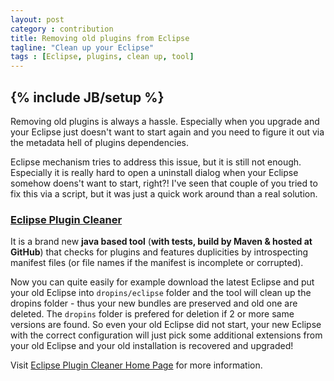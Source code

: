 ```yaml
---
layout: post
category : contribution
title: Removing old plugins from Eclipse
tagline: "Clean up your Eclipse"
tags : [Eclipse, plugins, clean up, tool]
---
```

{% include JB/setup %}
---

Removing old plugins is always a hassle. Especially when you upgrade and your Eclipse just doesn't want to start again and you need to figure it out via the metadata hell of plugins dependencies.

Eclipse mechanism tries to address this issue, but it is still not enough. Especially it is really hard to open a uninstall dialog when your Eclipse somehow doens't want to start, right?!
I've seen that couple of you tried to fix this via a script, but it was just a quick work around than a real solution.

### [Eclipse Plugin Cleaner](https://github.com/azachar/eclipse-plugin-cleaner)
It is a brand new **java based tool** (**with tests, build by Maven & hosted at GitHub**) that checks for plugins and features duplicities by introspecting manifest files (or file names if the manifest is incomplete or corrupted). 

Now you can quite easily for example download the latest Eclipse and put your old Eclipse into ``dropins/eclipse`` folder and the tool will clean up the dropins folder - thus your new bundles are preserved and old one are deleted. The ``dropins`` folder is prefered for deletion if 2 or more same versions are found.
So even your old Eclipse did not start, your new Eclipse with the correct configuration will just pick some additional extensions from your old Eclipse and your old installation is recovered and upgraded!

Visit [Eclipse Plugin Cleaner Home Page](https://github.com/azachar/eclipse-plugin-cleaner) for more information.

